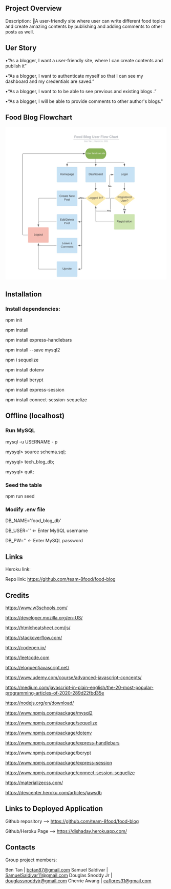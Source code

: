 ## Project Overview

Description: A user-friendly site where user can write different food topics and create amazing contents by publishing and adding comments to other posts as well.

## Uer Story
•”As a blogger, I want a user-friendly site, where I can create contents and publish it”

•“As a blogger, I want to authenticate myself so that I can see my dashboard and my credentials are saved.”

•“As a blogger, I want to to be able to see previous and existing blogs .”

•“As a blogger, I will be able to provide comments to other author's blogs."

## Food Blog Flowchart

![Alt text](/public/assets/images/foodblogUX.jpg?raw=true "Dish a day Food Blog site")

## Installation

### Install dependencies:

npm init

npm install

npm install express-handlebars

npm install --save mysql2

npm i sequelize

npm install dotenv

npm install bcrypt

npm install express-session

npm install connect-session-sequelize

## Offline (localhost)

### Run MySQL

mysql -u USERNAME - p 

mysyql> source schema.sql; 

mysyql> tech_blog_db;

mysyql> quit;

### Seed the table

npm run seed

### Modify .env file

DB_NAME='food_blog_db'

DB_USER='' <- Enter MySQL username

DB_PW='' <- Enter MySQL password

## Links

Heroku link: 

Repo link: https://github.com/team-8food/food-blog

## Credits 

https://www.w3schools.com/

https://developer.mozilla.org/en-US/

https://htmlcheatsheet.com/js/

https://stackoverflow.com/

https://codepen.io/

https://leetcode.com

https://eloquentjavascript.net/

https://www.udemy.com/course/advanced-javascript-concepts/

https://medium.com/javascript-in-plain-english/the-20-most-popular-programming-articles-of-2020-289d22fbd35e

https://nodejs.org/en/download/

https://www.npmjs.com/package/mysql2

https://www.npmjs.com/package/sequelize

https://www.npmjs.com/package/dotenv

https://www.npmjs.com/package/express-handlebars

https://www.npmjs.com/package/bcrypt

https://www.npmjs.com/package/express-session

https://www.npmjs.com/package/connect-session-sequelize

https://materializecss.com/ 

https://devcenter.heroku.com/articles/jawsdb

## Links to Deployed Application

Github repository —> https://github.com/team-8food/food-blog

Github/Heroku Page —> https://dishaday.herokuapp.com/

## Contacts

Group project members:

Ben Tan | bctan87@gmail.com
Samuel Saldivar | SamuelSaldivar11@gmail.com
Douglas Snoddy Jr | douglassnoddyjr@gmail.com
Cherrie Awang | caflores31@gmail.com